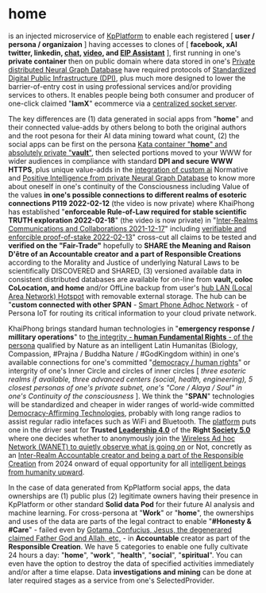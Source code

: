 # home

is an injected microservice of <a href="https://github.com/khaiphong/KpPlatform/" target="_blank">KpPlatform</a> to enable each registered [ <b>user / persona / organizaion</b> ] having accesses to clones of [ <b>facebook, xAI twitter, linkedin, <a href="https://github.com/khaiphong/chat/" target="_blank">chat</a>, <a href="https://github.com/khaiphong/video/" target="_blank">video</a>, and <a href="https://github.com/khaiphong/eip/" target="_blank">EIP Assistant</a></b> ], first running in one's <b>private container</b> then on public domain where data stored in one's <a href="https://github.com/khaiphong/db/" target="_blank">Private distributed Neural Graph Database</a> have required protocols of <a href="https://www.ndtv.com/india-news/g20-declaration-significance-of-digital-public-infrastructure-explained-4375793" target="_blank">Standardized Digital Public Infrastructure (DPI)</a>, plus much more designed to lower the barrier-of-entry cost in using professional services and/or providing services to others. It enables people being both consumer and producer of one-click claimed "<b>IamX</b>" ecommerce via a <a href="https://github.com/khaiphong/hub/" target="_blank">centralized socket server</a>.

The key differences are (1) data generated in social apps from "<b>home</b>" and their connected value-adds by others belong to both the original authors and the root pesona for their AI data mining toward what count, (2) the social apps can be first on the persona <a href="https://katacontainers.io/collateral/kata-containers-ant-group_whitepaper.pdf" target="_blank">Kata container "<b>home</b>" and absolutely private "<b>vault</b>"</a>, then selected portions moved to your WWW for wider audiences in compliance with standard <b>DPI and secure WWW HTTPS</b>, plus unique value-adds in the <a href="https://github.com/khaiphong/ai/" target="_blank">integration of custom ai</a> Normative and <a href="https://github.com/khaiphong/db/" target="_blank">Positive Intelligence from private Neural Graph Database</a> to know more about oneself in one's continuity of the Consciousness including Value of the values <b>in one's possible connections to different realms of esoteric connections P119 2022-02-12</b> (the video is now private) where KhaiPhong has established "<b>enforceable Rule-of-Law required for stable scientific TRUTH exploration 2022-02-18</b>" (the video is now private) in "<a href="https://www.youtube.com/watch?v=4Wk2obku9Lk" target="_blank">Inter-Realms Communications and Collaborations 2021-12-17</a>" including <a href="https://www.youtube.com/watch?v=yxSY-e75Ohg" target="_blank">verifiable and enforcible proof-of-stake 2022-02-13</a>" cross-cut all claims to be tested and <b>verified on the "Fair-Trade"</b> hopefully to <b>SHARE the Meaning and Raison D'être of an Accountable creator and a part of Responsible Creations</b> according to the Morality and Justice of underlying Natural Laws to be scientifically DISCOVERED and SHARED, (3) versioned available data in consistent distributed databases are available for on-line from <b>vault, coloc CoLocation, and home</b> and/or OffLine backup from user's <a href="https://github.com/khaiphong/hub/" target="_blank">hub LAN (Local Area Network) Hotspot</a> with removable external storage. The hub can be "<b>custom connected with other SPAN</b> - <a href="https://www.youtube.com/watch?v=xDGTFCPjMek" target="_blank">Smart Phone Adhoc Network</a> - of Persona IoT for routing its critical information to your cloud private network.

KhaiPhong brings standard human technologies in "<b>emergency response / millitary operations</b>" to <a href="https://blog.khaiphong.io/2023/09/list-of-figures-and-tables.html#Figure_11.1" target="_blank">the integrity - <b>human Fundamental Rights</b> - of the persona</a> qualified by Nature as an intelligent Latin Humanitas (Biology, Compassion, #Prajna / Buddha Nature / #GodKingdom within) in one's available connections for one's committed "<a href="https://www.un.org/en/about-us/universal-declaration-of-human-rights" target="_blank">democracy / human rights</a>" or intergrity of one's Inner Circle and circles of inner circles [ <i>three esoteric realms if available, three advanced centers (social, health, engineering), 5 closest personas of one's private subnet, one's "Core / Alaya / Soul" in one's Continuity of the consciousness</i> ]. We think the "<b>SPAN</b>" technologies will be standardized and cheaper in wider ranges of world-wide committed <a href="https://www.youtube.com/watch?v=YVV09S5MDeQ" target="_blank">Democracy-Affirming Technologies</a>, probably with long range radios to assist regular radio intefaces such as WiFi and Bluetooth. The <a href="https://github.com/khaiphong/platform/" target="_blank">platform</a> puts one in the driver seat for <b>Trusted <a href="https://news.cgtn.com/news/2019-07-04/What-did-we-truly-learn-from-Summer-Davos-2019--I22Q4c5yQ8/index.html" target="_blank">Leadership 4.0</a></b> of the <b>Right <a href="https://news.cgtn.com/news/2019-06-28/What-is-Society-5-0-at-the-G20-summit--HT4YQ8BXlC/index.html" target="_blank">Society 5.0</a></b> where one decides whether to anonymously join the <a href="https://www.techtarget.com/searchmobilecomputing/definition/ad-hoc-network" target="_blank">Wireless Ad hoc Network (WANET) to quietly observe what is going on</a> or Not, concretly as an <a href="https://www.youtube.com/watch?v=fa4OhhEFuh4" target="_blank">Inter-Realm Accountable creator and being a part of the Responsible Creation</a> from 2024 onward of equal opportunity for all <a href="https://blog.khaiphong.io/2023/09/fibonacci-layered-inner-space.html#Section_4" target="_blank">intelligent beings from humanity upward</a>.

In the case of data generated from KpPlatform social apps, the data ownerships are (1) public plus (2) legitimate owners having their presence in KpPlatform or other standard <b>Solid data Pod</b> for their future AI analysis and machine learning. For cross-persona at "<b>Work</b>" or "<b>home</b>", the ownerships and uses of the data are parts of the legal contract to enable "<b>#Honesty &amp; #Care</b>" - failed even by <a href="https://blog.khaiphong.io/2023/09/truth-and-all-isms.html#Section_1" target="_blank">Gotama, Confucius, Jesus, the degenerared claimed Father God and Allah, etc,</a> - in <b>Accountable</b> creator as  part of the <b>Responsible Creation</b>. We have 5 categories to enable one fully cultivate 24 hours a day: "<b>home</b>", "<b>work</b>", "<b>health</b>", "<b>social</b>", "<b>spiritual</b>". You can even have the option to destroy the data of specified activities immediately and/or after a time elapse.  Data <b>investigations and mining</b> can be done at later required stages as a service from one's SelectedProvider.


